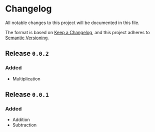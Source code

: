 # Changelog

All notable changes to this project will be documented in this file.

The format is based on [Keep a Changelog](https://keepachangelog.com/en/1.0.0/),
and this project adheres to [Semantic Versioning](https://semver.org/spec/v2.0.0.html).

## Release `0.0.2`

### Added

- Multiplication

## Release `0.0.1`

### Added

- Addition
- Subtraction

